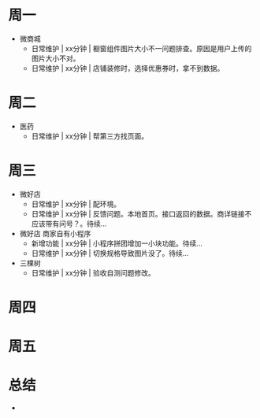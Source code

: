 # 周一
* 微商城
    - 日常维护 | xx分钟 | 橱窗组件图片大小不一问题排查。原因是用户上传的图片大小不对。
    - 日常维护 | xx分钟 | 店铺装修时，选择优惠券时，拿不到数据。

# 周二
* 医药
    - 日常维护 | xx分钟 | 帮第三方找页面。

# 周三
* 微好店
    - 日常维护 | xx分钟 | 配环境。
    - 日常维护 | xx分钟 | 反馈问题。本地首页。接口返回的数据。商详链接不应该带有问号？。待续...
* 微好店 商家自有小程序
    - 新增功能 | xx分钟 | 小程序拼团增加一小块功能。待续...
    - 日常维护 | xx分钟 | 切换规格导致图片没了。待续...
* 三棵树
    - 日常维护 | xx分钟 | 验收自测问题修改。

# 周四

# 周五

# 总结
*
